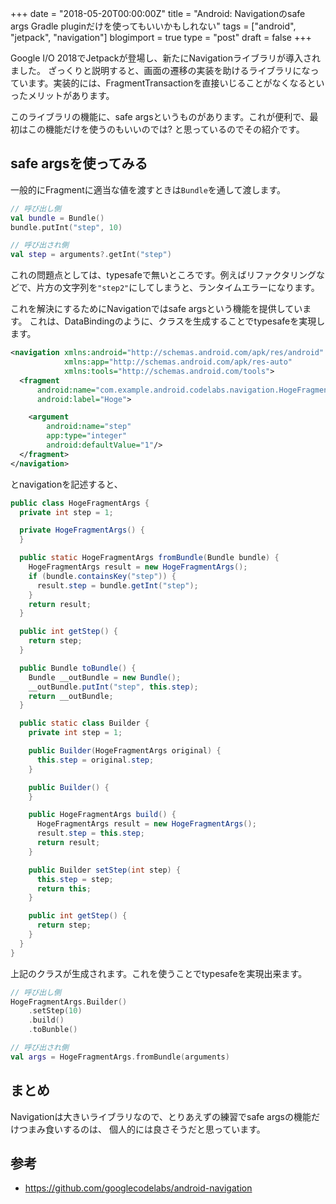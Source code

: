 +++
date = "2018-05-20T00:00:00Z"
title = "Android: Navigationのsafe args Gradle pluginだけを使ってもいいかもしれない"
tags = ["android", "jetpack", "navigation"]
blogimport = true
type = "post"
draft = false
+++

Google I/O 2018でJetpackが登場し、新たにNavigationライブラリが導入されました。
ざっくりと説明すると、画面の遷移の実装を助けるライブラリになっています。実装的には、FragmentTransactionを直接いじることがなくなるといったメリットがあります。

このライブラリの機能に、safe argsというものがあります。これが便利で、最初はこの機能だけを使うのもいいのでは? と思っているのでその紹介です。

## safe argsを使ってみる

一般的にFragmentに適当な値を渡すときは`Bundle`を通して渡します。

```kotlin
// 呼び出し側
val bundle = Bundle()
bundle.putInt("step", 10)

// 呼び出され側
val step = arguments?.getInt("step")
```

これの問題点としては、typesafeで無いところです。例えばリファクタリングなどで、片方の文字列を`"step2"`にしてしまうと、ランタイムエラーになります。

これを解決にするためにNavigationではsafe argsという機能を提供しています。
これは、DataBindingのように、クラスを生成することでtypesafeを実現します。

```xml
<navigation xmlns:android="http://schemas.android.com/apk/res/android"
            xmlns:app="http://schemas.android.com/apk/res-auto"
            xmlns:tools="http://schemas.android.com/tools">
  <fragment
      android:name="com.example.android.codelabs.navigation.HogeFragment"
      android:label="Hoge">

    <argument
        android:name="step"
        app:type="integer"
        android:defaultValue="1"/>
  </fragment>
</navigation>
```

とnavigationを記述すると、

```java
public class HogeFragmentArgs {
  private int step = 1;

  private HogeFragmentArgs() {
  }

  public static HogeFragmentArgs fromBundle(Bundle bundle) {
    HogeFragmentArgs result = new HogeFragmentArgs();
    if (bundle.containsKey("step")) {
      result.step = bundle.getInt("step");
    }
    return result;
  }

  public int getStep() {
    return step;
  }

  public Bundle toBundle() {
    Bundle __outBundle = new Bundle();
    __outBundle.putInt("step", this.step);
    return __outBundle;
  }

  public static class Builder {
    private int step = 1;

    public Builder(HogeFragmentArgs original) {
      this.step = original.step;
    }

    public Builder() {
    }

    public HogeFragmentArgs build() {
      HogeFragmentArgs result = new HogeFragmentArgs();
      result.step = this.step;
      return result;
    }

    public Builder setStep(int step) {
      this.step = step;
      return this;
    }

    public int getStep() {
      return step;
    }
  }
}
```

上記のクラスが生成されます。これを使うことでtypesafeを実現出来ます。

```kotlin
// 呼び出し側
HogeFragmentArgs.Builder()
    .setStep(10)
    .build()
    .toBunble()

// 呼び出され側
val args = HogeFragmentArgs.fromBundle(arguments)
```

## まとめ

Navigationは大きいライブラリなので、とりあえずの練習でsafe argsの機能だけつまみ食いするのは、
個人的には良さそうだと思っています。

## 参考

- https://github.com/googlecodelabs/android-navigation
